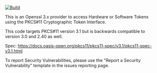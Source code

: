 [![Build](https://github.com/latchset/pkcs11-provider/actions/workflows/build.yml/badge.svg)](https://github.com/latchset/pkcs11-provider/actions/workflows/build.yml)

This is an Openssl 3.x provider to access Hardware or Software Tokens
using the PKCS#11 Cryptographic Token Interface.

This code targets PKCS#11 version 3.1 but is backwards compatible to
version 3.0 and 2.40 as well.

Spec:
https://docs.oasis-open.org/pkcs11/pkcs11-spec/v3.1/pkcs11-spec-v3.1.html

To report Security Vulnerabilities, please use the "Report a Security
Vulnerability" template in the issues reporting page.
